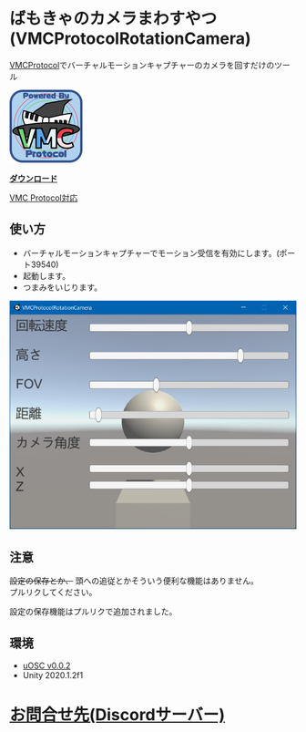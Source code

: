 # ばもきゃのカメラまわすやつ(VMCProtocolRotationCamera)
[VMCProtocol](https://sh-akira.github.io/VirtualMotionCaptureProtocol/)でバーチャルモーションキャプチャーのカメラを回すだけのツール  

<img src="https://github.com/gpsnmeajp/VMCProtocolRotationCamera/blob/master/README-image/vmpc_logo_128x128.png?raw=true" />

**[ダウンロード](https://github.com/gpsnmeajp/VMCProtocolRotationCamera/releases)**

[VMC Protocol対応](https://protocol.vmc.info/)  

## 使い方
- バーチャルモーションキャプチャーでモーション受信を有効にします。(ポート39540)
- 起動します。
- つまみをいじります。

<img src="https://github.com/gpsnmeajp/VMCProtocolRotationCamera/blob/master/README-image/screen.png?raw=true" />

## 注意
~~設定の保存とか、~~ 頭への追従とかそういう便利な機能はありません。  
プルリクしてください。  

設定の保存機能はプルリクで追加されました。

## 環境
- [uOSC v0.0.2](https://github.com/hecomi/uOSC)
- Unity 2020.1.2f1

# [お問合せ先(Discordサーバー)](https://discord.gg/nGapSR7)
